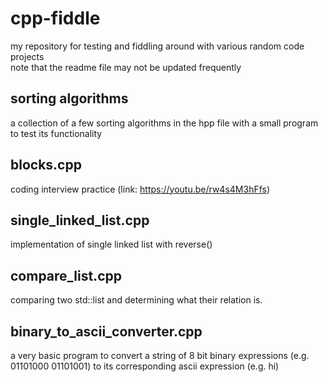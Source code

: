 # cpp-fiddle
my repository for testing and fiddling around with various random code projects\
note that the readme file may not be updated frequently



## sorting algorithms
a collection of a few sorting algorithms in the hpp file with a small program to test its functionality

## blocks.cpp
coding interview practice (link: https://youtu.be/rw4s4M3hFfs)

## single_linked_list.cpp
implementation of single linked list with reverse()

## compare_list.cpp
comparing two std::list and determining what their relation is.

## binary_to_ascii_converter.cpp
a very basic program to convert a string of 8 bit binary expressions (e.g. 01101000 01101001) to its corresponding ascii expression (e.g. hi)
